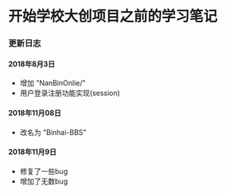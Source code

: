 # 开始学校大创项目之前的学习笔记

### 更新日志
#### 2018年8月3日
 - 增加 "NanBinOnlie/"
 - 用户登录注册功能实现(session)

#### 2018年11月08日
 - 改名为 "Binhai-BBS"

#### 2018年11月9日
 - 修复了一些bug
 - 增加了无数bug
